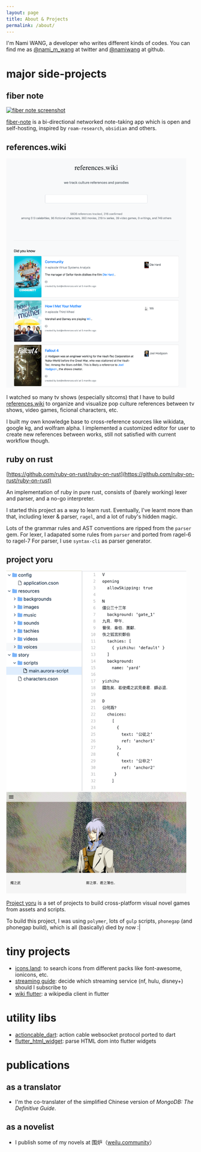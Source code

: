 ```yaml
---
layout: page
title: About & Projects
permalink: /about/
---
```


I'm Nami WANG, a developer who writes different kinds of codes. You can find me as [@nami_m_wang](https://twitter.com/nami_m_wang) at twitter and [@namiwang](https://github.com/namiwang) at github.

# major side-projects

## fiber note

<a href="https://github.com/namiwang/fiber-note" target="_blank">
  <img src="/assets/images/fiber-note.gif" width="480" height="372" alt="fiber note screenshot">
</a>

[fiber-note](https://github.com/namiwang/fiber-note) is a bi-directional networked note-taking app which is open and self-hosting, inspired by `roam-research`, `obsidian` and others.

## references.wiki

<a href="https://references.wiki" target="_blank">
  <img src="/assets/images/ref-wiki.png" width=480 alt="references.wiki screenshot">
</a>

I watched so many tv shows (especially sitcoms) that I have to build [references.wiki](https://references.wiki) to organize and visualize pop culture references between tv shows, video games, ficional characters, etc.

I built my own knowledge base to cross-reference sources like wikidata, google kg,  and wolfram alpha. I implemented a customized editor for user to create new references between works, still not satisfied with current workflow though.

## ruby on rust

[https://github.com/ruby-on-rust/ruby-on-rust](https://github.com/ruby-on-rust/ruby-on-rust)

An implementation of ruby in pure rust, consists of (barely working) lexer and parser, and a no-go interpreter.

I started this project as a way to learn rust. Eventually, I've learnt more than that, including lexer & parser, `ragel`, and a lot of ruby's hidden magic.

Lots of the grammar rules and AST conventions are ripped from the `parser` gem. For lexer, I adapated some rules from `parser` and ported from ragel-6 to ragel-7 For parser, I use `syntax-cli` as parser generator.

## project yoru

<img src="/assets/images/project-yoru-1.png" width=480 alt="project yoru screenshot">

<img src="/assets/images/project-yoru-2.png" width=480 alt="project yoru screenshot">

[Project yoru](https://github.com/project-yoru) is a set of projects to build cross-platform visual novel games from assets and scripts.

To build this project, I was using `polymer`, lots of `gulp` scripts, `phonegap` (and phonegap build), which is all (basically) died by now \:\|

# tiny projects

- [icons.land](https://icons.land): to search icons from different packs like font-awesome, ionicons, etc.
- [streaming guide](https://streaming-guide.github.io): decide which streaming service (nf, hulu, disney+) should I subscribe to
- [wiki flutter](https://github.com/namiwang/wiki-flutter): a wikipedia client in flutter

# utility libs

- [actioncable_dart](https://github.com/namiwang/actioncable_dart): action cable websocket protocol ported to dart
- [flutter_html_widget](https://github.com/namiwang/flutter_html_widget): parse HTML dom into flutter widgets

# publications

## as a translator

- I'm the co-translater of the simplified Chinese version of _MongoDB: The Definitive Guide_.

## as a novelist

- I publish some of my novels at 围炉（[weilu.community](https://weilu.community)）

<!-- # communities

- ingress enlighten lv.10
- help organized wikipedia offline events in shanghai -->
